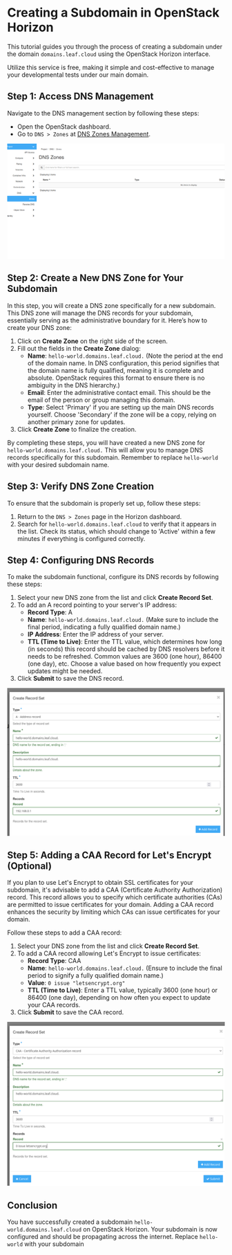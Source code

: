 # Creating a Subdomain in OpenStack Horizon

This tutorial guides you through the process of creating a subdomain under the domain `domains.leaf.cloud` using the OpenStack Horizon interface.

Utilize this service is free, making it simple and cost-effective to manage your developmental tests under our main domain.

## Step 1: Access DNS Management

Navigate to the DNS management section by following these steps:

- Open the OpenStack dashboard.
- Go to `DNS > Zones` at [DNS Zones Management](https://create.leaf.cloud/project/dnszones).

![](../images/dns-zones-overview.png)

## Step 2: Create a New DNS Zone for Your Subdomain

In this step, you will create a DNS zone specifically for a new subdomain. This DNS zone will manage the DNS records for your subdomain, essentially serving as the administrative boundary for it.
Here’s how to create your DNS zone:

1. Click on **Create Zone** on the right side of the screen.
2. Fill out the fields in the **Create Zone** dialog:
   - **Name**: `hello-world.domains.leaf.cloud.` (Note the period at the end of the domain name. In DNS configuration, this period signifies that the domain name is fully qualified, meaning it is complete and absolute. OpenStack requires this format to ensure there is no ambiguity in the DNS hierarchy.)
   - **Email**: Enter the administrative contact email. This should be the email of the person or group managing this domain.
   - **Type**: Select 'Primary' if you are setting up the main DNS records yourself. Choose 'Secondary' if the zone will be a copy, relying on another primary zone for updates.
3. Click **Create Zone** to finalize the creation.

By completing these steps, you will have created a new DNS zone for `hello-world.domains.leaf.cloud.` This will allow you to manage DNS records specifically for this subdomain. Remember to replace `hello-world` with your desired subdomain name.

## Step 3: Verify DNS Zone Creation

To ensure that the subdomain is properly set up, follow these steps:

1. Return to the `DNS > Zones` page in the Horizon dashboard.
2. Search for `hello-world.domains.leaf.cloud` to verify that it appears in the list. Check its status, which should change to 'Active' within a few minutes if everything is configured correctly.

## Step 4: Configuring DNS Records

To make the subdomain functional, configure its DNS records by following these steps:

1. Select your new DNS zone from the list and click **Create Record Set**.
2. To add an A record pointing to your server's IP address:
   - **Record Type**: A
   - **Name**: `hello-world.domains.leaf.cloud.` (Make sure to include the final period, indicating a fully qualified domain name.)
   - **IP Address**: Enter the IP address of your server.
   - **TTL (Time to Live)**: Enter the TTL value, which determines how long (in seconds) this record should be cached by DNS resolvers before it needs to be refreshed. Common values are 3600 (one hour), 86400 (one day), etc. Choose a value based on how frequently you expect updates might be needed.
3. Click **Submit** to save the DNS record.

![](../images/dns-create-record.png)

## Step 5: Adding a CAA Record for Let's Encrypt (Optional)

If you plan to use Let's Encrypt to obtain SSL certificates for your subdomain, it's advisable to add a CAA (Certificate Authority Authorization) record. This record allows you to specify which certificate authorities (CAs) are permitted to issue certificates for your domain. Adding a CAA record enhances the security by limiting which CAs can issue certificates for your domain.

Follow these steps to add a CAA record:

1. Select your DNS zone from the list and click **Create Record Set**.
2. To add a CAA record allowing Let's Encrypt to issue certificates:
   - **Record Type**: CAA
   - **Name**: `hello-world.domains.leaf.cloud.` (Ensure to include the final period to signify a fully qualified domain name.)
   - **Value**: `0 issue "letsencrypt.org"`
   - **TTL (Time to Live)**: Enter a TTL value, typically 3600 (one hour) or 86400 (one day), depending on how often you expect to update your CAA records.
3. Click **Submit** to save the CAA record.

![](../images/dns-letsencrypt.png)

## Conclusion

You have successfully created a subdomain `hello-world.domains.leaf.cloud` on OpenStack Horizon. Your subdomain is now configured and should be propagating across the internet. Replace `hello-world` with your subdomain
